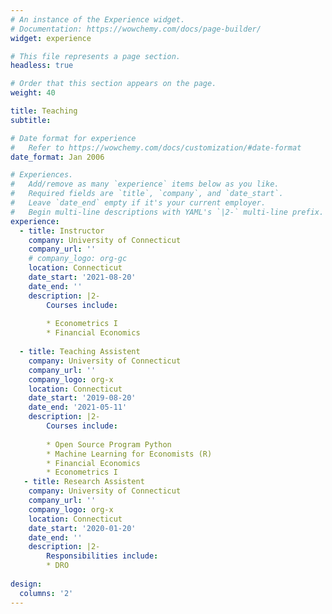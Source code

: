 ```yaml
---
# An instance of the Experience widget.
# Documentation: https://wowchemy.com/docs/page-builder/
widget: experience

# This file represents a page section.
headless: true

# Order that this section appears on the page.
weight: 40

title: Teaching
subtitle:

# Date format for experience
#   Refer to https://wowchemy.com/docs/customization/#date-format
date_format: Jan 2006

# Experiences.
#   Add/remove as many `experience` items below as you like.
#   Required fields are `title`, `company`, and `date_start`.
#   Leave `date_end` empty if it's your current employer.
#   Begin multi-line descriptions with YAML's `|2-` multi-line prefix.
experience:
  - title: Instructor
    company: University of Connecticut
    company_url: ''
    # company_logo: org-gc
    location: Connecticut 
    date_start: '2021-08-20'
    date_end: ''
    description: |2-
        Courses include:
        
        * Econometrics I
        * Financial Economics
        
  - title: Teaching Assistent
    company: University of Connecticut
    company_url: ''
    company_logo: org-x
    location: Connecticut
    date_start: '2019-08-20'
    date_end: '2021-05-11'
    description: |2-
        Courses include:
        
        * Open Source Program Python
        * Machine Learning for Economists (R)
        * Financial Economics
        * Econometrics I
   - title: Research Assistent
    company: University of Connecticut
    company_url: ''
    company_logo: org-x
    location: Connecticut
    date_start: '2020-01-20'
    date_end: ''
    description: |2-
        Responsibilities include: 
        * DRO
    
design:
  columns: '2'
---
```

